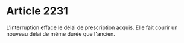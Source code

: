 # Article 2231

L'interruption efface le délai de prescription acquis. Elle fait courir un nouveau délai de même durée que l'ancien.
